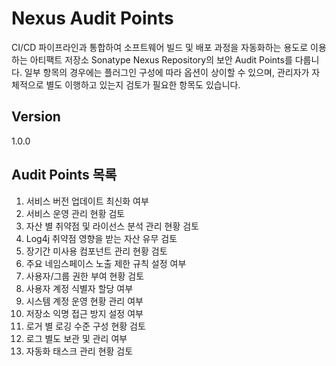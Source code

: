 # Nexus Audit Points
CI/CD 파이프라인과 통합하여 소프트웨어 빌드 및 배포 과정을 자동화하는 용도로 이용하는 아티팩트 저장소 Sonatype Nexus Repository의 보안 Audit Points를 다룹니다. 일부 항목의 경우에는 플러그인 구성에 따라 옵션이 상이할 수 있으며, 관리자가 자체적으로 별도 이행하고 있는지 검토가 필요한 항목도 있습니다. 

## Version
1.0.0 

## Audit Points 목록 
1. 서비스 버전 업데이트 최신화 여부
1. 서비스 운영 관리 현황 검토
1. 자산 별 취약점 및 라이선스 분석 관리 현황 검토
1. Log4j 취약점 영향을 받는 자산 유무 검토
1. 장기간 미사용 컴포넌트 관리 현황 검토
1. 주요 네임스페이스 노출 제한 규칙 설정 여부
1. 사용자/그룹 권한 부여 현황 검토
1. 사용자 계정 식별자 할당 여부
1. 시스템 계정 운영 현황 관리 여부
1. 저장소 익명 접근 방지 설정 여부 
1. 로거 별 로깅 수준 구성 현황 검토
1. 로그 별도 보관 및 관리 여부 
1. 자동화 태스크 관리 현황 검토